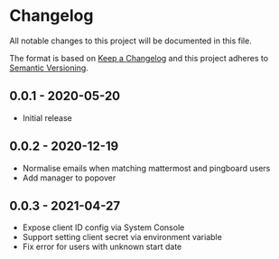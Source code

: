 # Changelog
All notable changes to this project will be documented in this file.

The format is based on [Keep a Changelog](http://keepachangelog.com/en/1.0.0/)
and this project adheres to [Semantic Versioning](http://semver.org/spec/v2.0.0.html).

## 0.0.1 - 2020-05-20

- Initial release

## 0.0.2 - 2020-12-19

- Normalise emails when matching mattermost and pingboard users
- Add manager to popover

## 0.0.3 - 2021-04-27

- Expose client ID config via System Console 
- Support setting client secret via environment variable 
- Fix error for users with unknown start date

